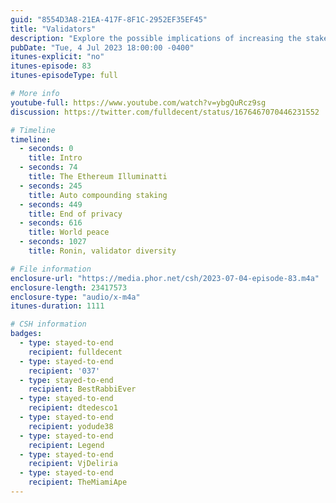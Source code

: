 ```yaml
---
guid: "8554D3A8-21EA-417F-8F1C-2952EF35EF45"
title: "Validators"
description: "Explore the possible implications of increasing the stakes for Ethereum validators from 32 ETH to 2048 ETH. Would fewer validators be a positive or negative development? Join us as we debate auto-compounding staking payments and the future of privacy!"
pubDate: "Tue, 4 Jul 2023 18:00:00 -0400"
itunes-explicit: "no"
itunes-episode: 83
itunes-episodeType: full

# More info
youtube-full: https://www.youtube.com/watch?v=ybgQuRcz9sg
discussion: https://twitter.com/fulldecent/status/1676467070446231552

# Timeline
timeline:
  - seconds: 0
    title: Intro
  - seconds: 74
    title: The Ethereum Illuminatti
  - seconds: 245
    title: Auto compounding staking
  - seconds: 449
    title: End of privacy
  - seconds: 616
    title: World peace
  - seconds: 1027
    title: Ronin, validator diversity

# File information
enclosure-url: "https://media.phor.net/csh/2023-07-04-episode-83.m4a"
enclosure-length: 23417573
enclosure-type: "audio/x-m4a"
itunes-duration: 1111

# CSH information
badges:
  - type: stayed-to-end
    recipient: fulldecent
  - type: stayed-to-end
    recipient: '037'
  - type: stayed-to-end
    recipient: BestRabbiEver
  - type: stayed-to-end
    recipient: dtedesco1
  - type: stayed-to-end
    recipient: yodude38
  - type: stayed-to-end
    recipient: Legend
  - type: stayed-to-end
    recipient: VjDeliria
  - type: stayed-to-end
    recipient: TheMiamiApe
---
```

